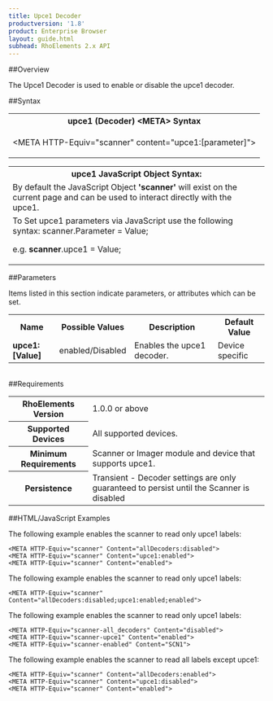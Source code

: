 ```yaml
---
title: Upce1 Decoder
productversion: '1.8'
product: Enterprise Browser
layout: guide.html
subhead: RhoElements 2.x API
---
```


##Overview

The Upce1 Decoder is used to enable or disable the upce1 decoder.

##Syntax

<table class="re-table"><tr><th class="tableHeading">upce1 (Decoder) &lt;META&gt; Syntax
</th></tr><tr><td class="clsSyntaxCells clsOddRow"><p>&lt;META HTTP-Equiv="scanner" content="upce1:[parameter]"&gt;</p></td></tr></table>
<table class="re-table"><tr><th class="tableHeading">upce1 JavaScript Object Syntax:</th></tr><tr><td class="clsSyntaxCells clsOddRow">
By default the JavaScript Object <b>'scanner'</b> will exist on the current page and can be used to interact directly with the upce1.
</td></tr><tr><td class="clsSyntaxCells clsEvenRow">
To Set upce1 parameters via JavaScript use the following syntax: scanner.Parameter = Value;
<P />e.g. <b>scanner</b>.upce1 = Value;
</td></tr></table>

##Parameters


Items listed in this section indicate parameters, or attributes which can be set.
<table class="re-table"><col width="20%" /><col width="20%" /><col width="38%" /><col width="22%" /><tr><th class="tableHeading">Name</th><th class="tableHeading">Possible Values</th><th class="tableHeading">Description</th><th class="tableHeading">Default Value</th></tr><tr><td class="clsSyntaxCells clsOddRow"><b>upce1:[Value]
</b></td><td class="clsSyntaxCells clsOddRow">enabled/Disabled</td><td class="clsSyntaxCells clsOddRow">Enables the upce1 decoder.</td><td class="clsSyntaxCells clsOddRow">Device specific</td></tr></table>
<table class="re-table"><col width="78%" /><col width="8%" /><col width="1%" /><col width="5%" /><col width="1%" /><col width="5%" /><col width="2%" /></table>





##Requirements

<table class="re-table"><tr><th class="tableHeading">RhoElements Version</th><td class="clsSyntaxCell clsEvenRow">1.0.0 or above
</td></tr><tr><th class="tableHeading">Supported Devices</th><td class="clsSyntaxCell clsOddRow">All supported devices.</td></tr><tr><th class="tableHeading">Minimum Requirements</th><td class="clsSyntaxCell clsOddRow">Scanner or Imager module and device that supports upce1.</td></tr><tr><th class="tableHeading">Persistence</th><td class="clsSyntaxCell clsEvenRow">Transient - Decoder settings are only guaranteed to persist until the Scanner is disabled</td></tr></table>


##HTML/JavaScript Examples

The following example enables the scanner to read only upce1 labels:

	<META HTTP-Equiv="scanner" Content="allDecoders:disabled">
	<META HTTP-Equiv="scanner" Content="upce1:enabled">
	<META HTTP-Equiv="scanner" Content="enabled">
	
The following example enables the scanner to read only upce1 labels:

	<META HTTP-Equiv="scanner" Content="allDecoders:disabled;upce1:enabled;enabled">
	
The following example enables the scanner to read only upce1 labels:

	<META HTTP-Equiv="scanner-all_decoders" Content="disabled">
	<META HTTP-Equiv="scanner-upce1" Content="enabled">
	<META HTTP-Equiv="scanner-enabled" Content="SCN1">
	
The following example enables the scanner to read all labels except upce1:

	<META HTTP-Equiv="scanner" Content="allDecoders:enabled">
	<META HTTP-Equiv="scanner" Content="upce1:disabled">
	<META HTTP-Equiv="scanner" Content="enabled">
	





